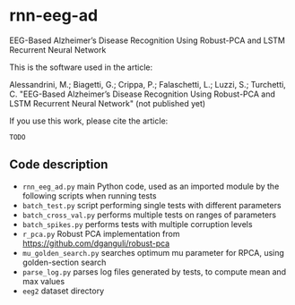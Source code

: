 # rnn-eeg-ad
EEG-Based Alzheimer’s Disease Recognition Using Robust-PCA and LSTM Recurrent Neural Network

This is the software used in the article:

Alessandrini, M.; Biagetti, G.; Crippa, P.; Falaschetti, L.; Luzzi, S.; Turchetti, C. "EEG-Based Alzheimer’s Disease Recognition Using Robust-PCA
and LSTM Recurrent Neural Network" (not published yet)


If you use this work, please cite the article:
```
TODO
```
## Code description

* `rnn_eeg_ad.py` main Python code, used as an imported module by the following scripts when running tests
* `batch_test.py` script performing single tests with different parameters
* `batch_cross_val.py` performs multiple tests on ranges of parameters
* `batch_spikes.py` performs tests with multiple corruption levels
* `r_pca.py` Robust PCA implementation from https://github.com/dganguli/robust-pca
* `mu_golden_search.py` searches optimum mu parameter for RPCA, using golden-section search
* `parse_log.py` parses log files generated by tests, to compute mean and max values
* `eeg2` dataset directory
